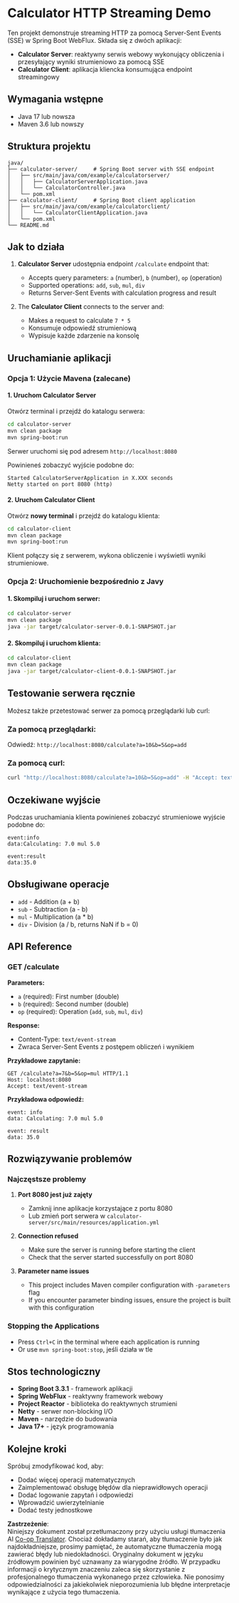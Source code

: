 <!--
CO_OP_TRANSLATOR_METADATA:
{
  "original_hash": "acd4010e430da00946a154f62847a169",
  "translation_date": "2025-06-18T09:46:36+00:00",
  "source_file": "03-GettingStarted/06-http-streaming/solution/java/README.md",
  "language_code": "pl"
}
-->
# Calculator HTTP Streaming Demo

Ten projekt demonstruje streaming HTTP za pomocą Server-Sent Events (SSE) w Spring Boot WebFlux. Składa się z dwóch aplikacji:

- **Calculator Server**: reaktywny serwis webowy wykonujący obliczenia i przesyłający wyniki strumieniowo za pomocą SSE  
- **Calculator Client**: aplikacja kliencka konsumująca endpoint streamingowy

## Wymagania wstępne

- Java 17 lub nowsza  
- Maven 3.6 lub nowszy

## Struktura projektu

```
java/
├── calculator-server/     # Spring Boot server with SSE endpoint
│   ├── src/main/java/com/example/calculatorserver/
│   │   ├── CalculatorServerApplication.java
│   │   └── CalculatorController.java
│   └── pom.xml
├── calculator-client/     # Spring Boot client application
│   ├── src/main/java/com/example/calculatorclient/
│   │   └── CalculatorClientApplication.java
│   └── pom.xml
└── README.md
```

## Jak to działa

1. **Calculator Server** udostępnia endpoint `/calculate` endpoint that:
   - Accepts query parameters: `a` (number), `b` (number), `op` (operation)
   - Supported operations: `add`, `sub`, `mul`, `div`
   - Returns Server-Sent Events with calculation progress and result

2. The **Calculator Client** connects to the server and:
   - Makes a request to calculate `7 * 5`  
   - Konsumuje odpowiedź strumieniową  
   - Wypisuje każde zdarzenie na konsolę

## Uruchamianie aplikacji

### Opcja 1: Użycie Mavena (zalecane)

#### 1. Uruchom Calculator Server

Otwórz terminal i przejdź do katalogu serwera:

```bash
cd calculator-server
mvn clean package
mvn spring-boot:run
```

Serwer uruchomi się pod adresem `http://localhost:8080`

Powinieneś zobaczyć wyjście podobne do:  
```
Started CalculatorServerApplication in X.XXX seconds
Netty started on port 8080 (http)
```

#### 2. Uruchom Calculator Client

Otwórz **nowy terminal** i przejdź do katalogu klienta:

```bash
cd calculator-client
mvn clean package
mvn spring-boot:run
```

Klient połączy się z serwerem, wykona obliczenie i wyświetli wyniki strumieniowe.

### Opcja 2: Uruchomienie bezpośrednio z Javy

#### 1. Skompiluj i uruchom serwer:

```bash
cd calculator-server
mvn clean package
java -jar target/calculator-server-0.0.1-SNAPSHOT.jar
```

#### 2. Skompiluj i uruchom klienta:

```bash
cd calculator-client
mvn clean package
java -jar target/calculator-client-0.0.1-SNAPSHOT.jar
```

## Testowanie serwera ręcznie

Możesz także przetestować serwer za pomocą przeglądarki lub curl:

### Za pomocą przeglądarki:  
Odwiedź: `http://localhost:8080/calculate?a=10&b=5&op=add`

### Za pomocą curl:  
```bash
curl "http://localhost:8080/calculate?a=10&b=5&op=add" -H "Accept: text/event-stream"
```

## Oczekiwane wyjście

Podczas uruchamiania klienta powinieneś zobaczyć strumieniowe wyjście podobne do:

```
event:info
data:Calculating: 7.0 mul 5.0

event:result
data:35.0
```

## Obsługiwane operacje

- `add` - Addition (a + b)
- `sub` - Subtraction (a - b)
- `mul` - Multiplication (a * b)
- `div` - Division (a / b, returns NaN if b = 0)

## API Reference

### GET /calculate

**Parameters:**
- `a` (required): First number (double)
- `b` (required): Second number (double)
- `op` (required): Operation (`add`, `sub`, `mul`, `div`)

**Response:**
- Content-Type: `text/event-stream`  
- Zwraca Server-Sent Events z postępem obliczeń i wynikiem

**Przykładowe zapytanie:**  
```
GET /calculate?a=7&b=5&op=mul HTTP/1.1
Host: localhost:8080
Accept: text/event-stream
```

**Przykładowa odpowiedź:**  
```
event: info
data: Calculating: 7.0 mul 5.0

event: result
data: 35.0
```

## Rozwiązywanie problemów

### Najczęstsze problemy

1. **Port 8080 jest już zajęty**  
   - Zamknij inne aplikacje korzystające z portu 8080  
   - Lub zmień port serwera w `calculator-server/src/main/resources/application.yml`

2. **Connection refused**
   - Make sure the server is running before starting the client
   - Check that the server started successfully on port 8080

3. **Parameter name issues**
   - This project includes Maven compiler configuration with `-parameters` flag
   - If you encounter parameter binding issues, ensure the project is built with this configuration

### Stopping the Applications

- Press `Ctrl+C` in the terminal where each application is running
- Or use `mvn spring-boot:stop`, jeśli działa w tle

## Stos technologiczny

- **Spring Boot 3.3.1** - framework aplikacji  
- **Spring WebFlux** - reaktywny framework webowy  
- **Project Reactor** - biblioteka do reaktywnych strumieni  
- **Netty** - serwer non-blocking I/O  
- **Maven** - narzędzie do budowania  
- **Java 17+** - język programowania

## Kolejne kroki

Spróbuj zmodyfikować kod, aby:  
- Dodać więcej operacji matematycznych  
- Zaimplementować obsługę błędów dla nieprawidłowych operacji  
- Dodać logowanie zapytań i odpowiedzi  
- Wprowadzić uwierzytelnianie  
- Dodać testy jednostkowe

**Zastrzeżenie**:  
Niniejszy dokument został przetłumaczony przy użyciu usługi tłumaczenia AI [Co-op Translator](https://github.com/Azure/co-op-translator). Chociaż dokładamy starań, aby tłumaczenie było jak najdokładniejsze, prosimy pamiętać, że automatyczne tłumaczenia mogą zawierać błędy lub niedokładności. Oryginalny dokument w języku źródłowym powinien być uznawany za wiarygodne źródło. W przypadku informacji o krytycznym znaczeniu zaleca się skorzystanie z profesjonalnego tłumaczenia wykonanego przez człowieka. Nie ponosimy odpowiedzialności za jakiekolwiek nieporozumienia lub błędne interpretacje wynikające z użycia tego tłumaczenia.